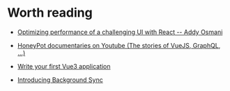 # Worth reading

- [Optimizing performance of a challenging UI with React -- Addy Osmani](https://levelup.gitconnected.com/secrets-of-javascript-a-tale-of-react-performance-optimization-and-multi-threading-9409332d349f)

- [HoneyPot documentaries on Youtube (The stories of VueJS, GraphQL, ...)](https://www.youtube.com/channel/UCsUalyRg43M8D60mtHe6YcA)

- [Write your first Vue3 application](https://gist.github.com/lmiller1990/87103e654ea6db0422c28f1fa84f1d78)

- [Introducing Background Sync](https://developers.google.com/web/updates/2015/12/background-sync?hl=fr)
